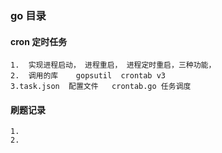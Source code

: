 ### go 目录

#### cron 定时任务

```
1.  实现进程启动， 进程重启， 进程定时重启，三种功能， 
2.  调用的库    gopsutil  crontab v3
3.task.json  配置文件   crontab.go 任务调度
```

#### 刷题记录

```
1.  
2.  
```

